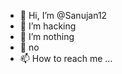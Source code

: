 - 👋 Hi, I’m @Sanujan12
- 👀 I’m hacking
- 🌱 I’m nothing
- 💞️ no
- 📫 How to reach me ...

<!---
Sanujan12/Sanujan12 is a ✨ special ✨ repository because its `README.md` (this file) appears on your GitHub profile.
You can click the Preview link to take a look at your changes.
--->
